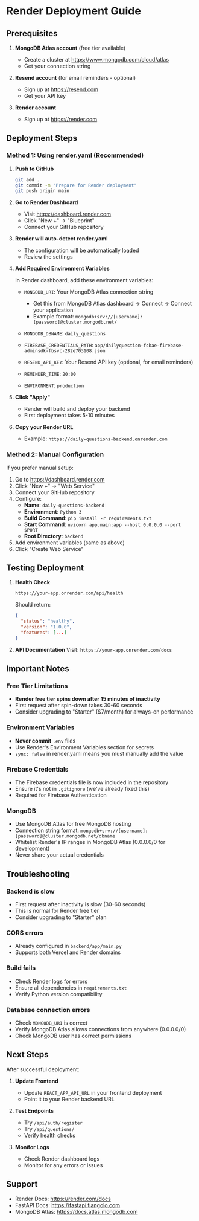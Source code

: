 # Render Deployment Guide

## Prerequisites

1. **MongoDB Atlas account** (free tier available)
   - Create a cluster at https://www.mongodb.com/cloud/atlas
   - Get your connection string

2. **Resend account** (for email reminders - optional)
   - Sign up at https://resend.com
   - Get your API key

3. **Render account**
   - Sign up at https://render.com

## Deployment Steps

### Method 1: Using render.yaml (Recommended)

1. **Push to GitHub**
   ```bash
   git add .
   git commit -m "Prepare for Render deployment"
   git push origin main
   ```

2. **Go to Render Dashboard**
   - Visit https://dashboard.render.com
   - Click "New +" → "Blueprint"
   - Connect your GitHub repository

3. **Render will auto-detect render.yaml**
   - The configuration will be automatically loaded
   - Review the settings

4. **Add Required Environment Variables**
   
   In Render dashboard, add these environment variables:
   
   - `MONGODB_URI`: Your MongoDB Atlas connection string
     - Get this from MongoDB Atlas dashboard → Connect → Connect your application
     - Example format: `mongodb+srv://[username]:[password]@cluster.mongodb.net/`
   
   - `MONGODB_DBNAME`: `daily_questions`
   
   - `FIREBASE_CREDENTIALS_PATH`: `app/dailyquestion-fcbae-firebase-adminsdk-fbsvc-282e703108.json`
   
   - `RESEND_API_KEY`: Your Resend API key (optional, for email reminders)
   
   - `REMINDER_TIME`: `20:00`
   
   - `ENVIRONMENT`: `production`

5. **Click "Apply"**
   - Render will build and deploy your backend
   - First deployment takes 5-10 minutes

6. **Copy your Render URL**
   - Example: `https://daily-questions-backend.onrender.com`

### Method 2: Manual Configuration

If you prefer manual setup:

1. Go to https://dashboard.render.com
2. Click "New +" → "Web Service"
3. Connect your GitHub repository
4. Configure:
   - **Name**: `daily-questions-backend`
   - **Environment**: `Python 3`
   - **Build Command**: `pip install -r requirements.txt`
   - **Start Command**: `uvicorn app.main:app --host 0.0.0.0 --port $PORT`
   - **Root Directory**: `backend`
5. Add environment variables (same as above)
6. Click "Create Web Service"

## Testing Deployment

1. **Health Check**
   ```
   https://your-app.onrender.com/api/health
   ```
   Should return:
   ```json
   {
     "status": "healthy",
     "version": "1.0.0",
     "features": [...]
   }
   ```

2. **API Documentation**
   Visit: `https://your-app.onrender.com/docs`

## Important Notes

### Free Tier Limitations
- **Render free tier spins down after 15 minutes of inactivity**
- First request after spin-down takes 30-60 seconds
- Consider upgrading to "Starter" ($7/month) for always-on performance

### Environment Variables
- **Never commit** `.env` files
- Use Render's Environment Variables section for secrets
- `sync: false` in render.yaml means you must manually add the value

### Firebase Credentials
- The Firebase credentials file is now included in the repository
- Ensure it's not in `.gitignore` (we've already fixed this)
- Required for Firebase Authentication

### MongoDB
- Use MongoDB Atlas for free MongoDB hosting
- Connection string format: `mongodb+srv://[username]:[password]@cluster.mongodb.net/dbname`
- Whitelist Render's IP ranges in MongoDB Atlas (0.0.0.0/0 for development)
- Never share your actual credentials

## Troubleshooting

### Backend is slow
- First request after inactivity is slow (30-60 seconds)
- This is normal for Render free tier
- Consider upgrading to "Starter" plan

### CORS errors
- Already configured in `backend/app/main.py`
- Supports both Vercel and Render domains

### Build fails
- Check Render logs for errors
- Ensure all dependencies in `requirements.txt`
- Verify Python version compatibility

### Database connection errors
- Check `MONGODB_URI` is correct
- Verify MongoDB Atlas allows connections from anywhere (0.0.0.0/0)
- Check MongoDB user has correct permissions

## Next Steps

After successful deployment:

1. **Update Frontend**
   - Update `REACT_APP_API_URL` in your frontend deployment
   - Point it to your Render backend URL

2. **Test Endpoints**
   - Try `/api/auth/register`
   - Try `/api/questions/`
   - Verify health checks

3. **Monitor Logs**
   - Check Render dashboard logs
   - Monitor for any errors or issues

## Support

- Render Docs: https://render.com/docs
- FastAPI Docs: https://fastapi.tiangolo.com
- MongoDB Atlas: https://docs.atlas.mongodb.com

